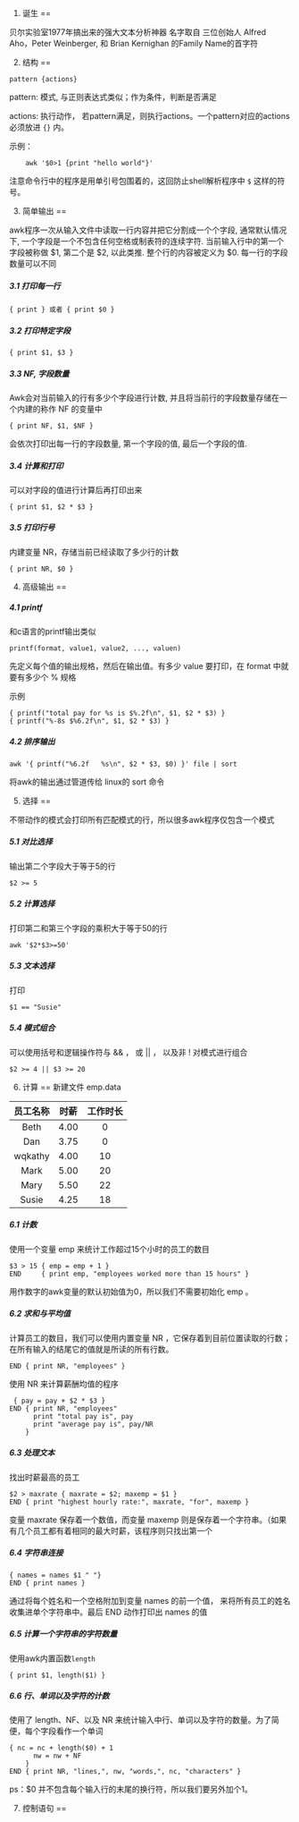 1. 诞生
==

贝尔实验室1977年搞出来的强大文本分析神器
名字取自 三位创始人 Alfred Aho，Peter Weinberger, 和 Brian Kernighan 的Family Name的首字符

2. 结构
==

```
pattern {actions}
```

pattern: 模式, 与正则表达式类似；作为条件，判断是否满足

actions: 执行动作， 若pattern满足，则执行actions。一个pattern对应的actions必须放进 `{}` 内。

示例：
```
    awk '$0>1 {print "hello world"}'
```

注意命令行中的程序是用单引号包围着的，这回防止shell解析程序中 `$` 这样的符号。

3. 简单输出
==

awk程序一次从输入文件中读取一行内容并把它分割成一个个字段, 通常默认情况下, 一个字段是一个不包含任何空格或制表符的连续字符. 当前输入行中的第一个字段被称做 $1, 第二个是 $2, 以此类推. 整个行的内容被定义为 $0. 每一行的字段数量可以不同

##### 3.1 打印每一行

```
{ print } 或者 { print $0 }
```

##### 3.2 打印特定字段

```
{ print $1, $3 }
```

##### 3.3 NF, 字段数量

Awk会对当前输入的行有多少个字段进行计数, 并且将当前行的字段数量存储在一个内建的称作 NF 的变量中
```
{ print NF, $1, $NF }
```
会依次打印出每一行的字段数量, 第一个字段的值, 最后一个字段的值.

##### 3.4 计算和打印

可以对字段的值进行计算后再打印出来
```
{ print $1, $2 * $3 }
```

##### 3.5 打印行号

内建变量 NR，存储当前已经读取了多少行的计数
```
{ print NR, $0 }
```

4. 高级输出
==

##### 4.1 printf

和c语言的printf输出类似
```
printf(format, value1, value2, ..., valuen)
```
先定义每个值的输出规格，然后在输出值。有多少 value 要打印，在 format 中就要有多少个 % 规格

示例
```
{ printf("total pay for %s is $%.2f\n", $1, $2 * $3) } 
{ printf("%-8s $%6.2f\n", $1, $2 * $3) }
```


##### 4.2 排序输出

```
awk '{ printf("%6.2f   %s\n", $2 * $3, $0) }' file | sort
```

将awk的输出通过管道传给 linux的 sort 命令

5. 选择
==

不带动作的模式会打印所有匹配模式的行，所以很多awk程序仅包含一个模式

##### 5.1 对比选择

输出第二个字段大于等于5的行
```
$2 >= 5
```

##### 5.2 计算选择

打印第二和第三个字段的乘积大于等于50的行
```
awk '$2*$3>=50'
```

##### 5.3 文本选择

打印
```
$1 == "Susie"
```

##### 5.4 模式组合

可以使用括号和逻辑操作符与 && ， 或 || ， 以及非 ! 对模式进行组合

```
$2 >= 4 || $3 >= 20
```

6. 计算
==
新建文件 emp.data

|员工名称|时薪|工作时长|
|:---:|:---:|:---:|
|Beth|4.00|0|
|Dan|3.75|0|
|wqkathy|4.00|10|
|Mark|5.00|20|
|Mary|5.50|22|
|Susie|4.25|18|

##### 6.1 计数

使用一个变量 emp 来统计工作超过15个小时的员工的数目
```
$3 > 15 { emp = emp + 1 }
END     { print emp, "employees worked more than 15 hours" }
```
用作数字的awk变量的默认初始值为0，所以我们不需要初始化 emp 。


##### 6.2 求和与平均值

计算员工的数目，我们可以使用内置变量 NR ，它保存着到目前位置读取的行数；在所有输入的结尾它的值就是所读的所有行数。
```
END { print NR, "employees" }
```

使用 NR 来计算薪酬均值的程序
```
 { pay = pay + $2 * $3 }
END { print NR, "employees"
      print "total pay is", pay
      print "average pay is", pay/NR
    }
```


##### 6.3 处理文本

找出时薪最高的员工

```
$2 > maxrate { maxrate = $2; maxemp = $1 }
END { print "highest hourly rate:", maxrate, "for", maxemp }
```
变量 maxrate 保存着一个数值，而变量 maxemp 则是保存着一个字符串。（如果有几个员工都有着相同的最大时薪，该程序则只找出第一个


##### 6.4 字符串连接

```
{ names = names $1 " "}
END { print names }
```
通过将每个姓名和一个空格附加到变量 names 的前一个值， 来将所有员工的姓名收集进单个字符串中。最后 END 动作打印出 names 的值

##### 6.5 计算一个字符串的字符数量

使用awk内置函数`length`
```
{ print $1, length($1) }
```

##### 6.6 行、单词以及字符的计数

使用了 length、NF、以及 NR 来统计输入中行、单词以及字符的数量。为了简便，每个字段看作一个单词
```
{ nc = nc + length($0) + 1
      nw = nw + NF
    }
END { print NR, "lines,", nw, "words,", nc, "characters" }
```

ps：$0 并不包含每个输入行的末尾的换行符，所以我们要另外加个1。

7. 控制语句
==